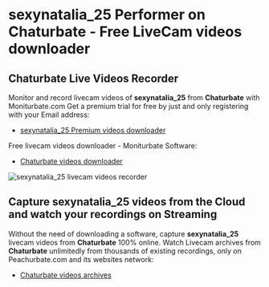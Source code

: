 # sexynatalia_25 Performer on Chaturbate - Free LiveCam videos downloader

## Chaturbate Live Videos Recorder

Monitor and record livecam videos of **sexynatalia_25** from **Chaturbate** with Moniturbate.com
Get a premium trial for free by just and only registering with your Email address:
* [sexynatalia_25 Premium videos downloader](https://moniturbate.com/request-demo-licence-key.html)

Free livecam videos downloader - Moniturbate Software:
* [Chaturbate videos downloader](https://moniturbate.com/moniturbate-download-software.html)

![sexynatalia_25 livecam videos recorder](https://peachurnet.com/templates/moniturbate-software.png)


## Capture sexynatalia_25 videos from the Cloud and watch your recordings on Streaming

Without the need of downloading a software, capture **sexynatalia_25** livecam videos from **Chaturbate** 100% online.
Watch Livecam archives from **Chaturbate** unlimitedly from thousands of existing recordings, only on Peachurbate.com and its websites network:
* [Chaturbate videos archives](https://peachurnet.com/)